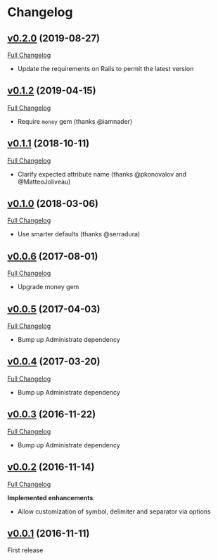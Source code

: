 # Changelog

## [v0.2.0](https://github.com/zooppa/administrate-field-money/tree/v0.2.0) (2019-08-27)

[Full Changelog](https://github.com/zooppa/administrate-field-money/compare/v0.1.2...v0.2.0)

* Update the requirements on Rails to permit the latest version

## [v0.1.2](https://github.com/zooppa/administrate-field-money/tree/v0.1.2) (2019-04-15)

[Full Changelog](https://github.com/zooppa/administrate-field-money/compare/v0.1.1...v0.1.2)

* Require `money` gem (thanks @iamnader)

## [v0.1.1](https://github.com/zooppa/administrate-field-money/tree/v0.1.1) (2018-10-11)

[Full Changelog](https://github.com/zooppa/administrate-field-money/compare/v0.1.0...v0.1.1)

* Clarify expected attribute name (thanks @pkonovalov and @MatteoJoliveau)

## [v0.1.0](https://github.com/zooppa/administrate-field-money/tree/v0.1.0) (2018-03-06)

[Full Changelog](https://github.com/zooppa/administrate-field-money/compare/v0.0.6...v0.1.0)

* Use smarter defaults (thanks @serradura)

## [v0.0.6](https://github.com/zooppa/administrate-field-money/tree/v0.0.6) (2017-08-01)

[Full Changelog](https://github.com/zooppa/administrate-field-money/compare/v0.0.5...v0.0.6)

* Upgrade money gem

## [v0.0.5](https://github.com/zooppa/administrate-field-money/tree/v0.0.5) (2017-04-03)

[Full Changelog](https://github.com/zooppa/administrate-field-money/compare/v0.0.4...v0.0.5)

* Bump up Administrate dependency

## [v0.0.4](https://github.com/zooppa/administrate-field-money/tree/v0.0.4) (2017-03-20)

[Full Changelog](https://github.com/zooppa/administrate-field-money/compare/v0.0.3...v0.0.4)

* Bump up Administrate dependency

## [v0.0.3](https://github.com/zooppa/administrate-field-money/tree/v0.0.3) (2016-11-22)

[Full Changelog](https://github.com/zooppa/administrate-field-money/compare/v0.0.2...v0.0.3)

* Bump up Administrate dependency

## [v0.0.2](https://github.com/zooppa/administrate-field-money/tree/v0.0.2) (2016-11-14)

[Full Changelog](https://github.com/zooppa/administrate-field-money/compare/v0.0.1...v0.0.2)

**Implemented enhancements**:

* Allow customization of symbol, delimiter and separator via options

## [v0.0.1](https://github.com/zooppa/administrate-field-money/tree/v0.0.1) (2016-11-11)

First release
